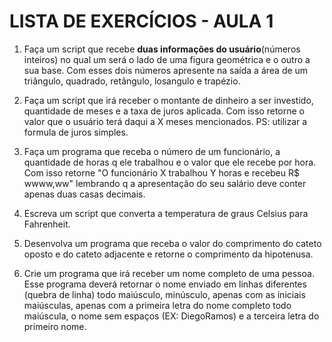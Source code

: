 # LISTA DE EXERCÍCIOS - AULA 1 
1. Faça um script que recebe **duas informações do usuário**(números inteiros) no qual um será o lado de uma figura geométrica e o outro a sua base. Com esses dois números apresente na saída a área de um triângulo, quadrado, retângulo, losangulo e trapézio. 

1. Faça um script que irá receber o montante de dinheiro a ser investido, quantidade de meses e a taxa de juros aplicada. Com isso retorne o valor que o usuário terá daqui a X meses mencionados. PS: utilizar a formula de juros simples.

1. Faça um programa que receba o número de um funcionário, a quantidade de horas q ele trabalhou e o valor que ele recebe por hora. Com isso retorne "O funcionário X trabalhou Y horas e recebeu R$ wwww,ww" lembrando q a apresentação do seu salário deve conter apenas duas casas decimais.

1. Escreva um script que converta a temperatura de graus Celsius para Fahrenheit.

1. Desenvolva um programa que receba o valor do comprimento do cateto oposto e do cateto adjacente e retorne o comprimento da hipotenusa.


1. Crie um programa que irá receber um nome completo de uma pessoa. Esse programa deverá retornar o nome enviado em linhas diferentes (quebra de linha) todo maiúsculo, minúsculo, apenas com as iniciais maiúsculas, apenas com a primeira letra do nome completo todo maiúscula, o nome sem espaços (EX: DiegoRamos) e a terceira letra do primeiro nome.